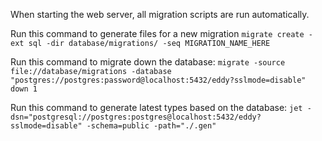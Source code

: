 When starting the web server, all migration scripts are run automatically.

Run this command to generate files for a new migration
`migrate create -ext sql -dir database/migrations/ -seq MIGRATION_NAME_HERE`

Run this command to migrate down the database:
`migrate -source file://database/migrations -database "postgres://postgres:password@localhost:5432/eddy?sslmode=disable" down 1`

Run this command to generate latest types based on the database:
`jet -dsn="postgresql://postgres:postgres@localhost:5432/eddy?sslmode=disable" -schema=public -path="./.gen"`
